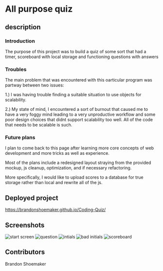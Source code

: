 # All purpose quiz

## description

### Introduction

The purpose of this project was to build a quiz of some sort that had a timer, scoreboard with local storage and functioning questions with answers

### Troubles

The main problem that was encountered with this oarticular program was partway between two issues:

1.) I was having trouble finding a suitable situation to use objects for scalability. 

2.) My state of mind, I encountered a sort of burnout that caused me to have a very foggy  mind leading to a very unproductive workflow and some poor
    design choices that didnt support scalability too well. All of the code that needs to be scalable is such.

### Future plans

I plan to come back to this page after learning more core concepts of web development and more tricks as well as experience. 

Most of the plans include a redesigned layout straying from the provided mockup, js cleanup, optimization, and if necessary refactoring. 

More specifically, I would like to upload scores to a database for true storage rather than local and rewrite all of the js.

## Deployed project

https://brandonshoemaker.github.io/Coding-Quiz/

## Screenshots

![start screen](./assets./images/screenshots/Capture.JPG)
![question](./assets./images/screenshots/Capture2.JPG)
![intials](./assets./images/screenshots/Capture3.JPG)
![bad initials](./assets./images/screenshots/Capture4.JPG)
![scoreboard](./assets./images/screenshots/Capture5.JPG)

## Contributors
Brandon Shoemaker